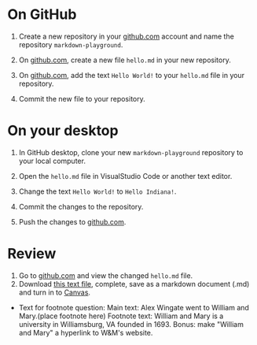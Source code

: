 
# On GitHub

1. Create a new repository in your [github.com](https://github.com) account and name the repository `markdown-playground`.

2. On [github.com](https://github.com), create a new file `hello.md` in your new repository.

3. On [github.com](https://github.com), add the text `Hello World!` to your `hello.md` file in your repository.

4. Commit the new file to your repository.

# On your desktop

1. In GitHub desktop, clone your new `markdown-playground` repository to your local computer.

2. Open the `hello.md` file in VisualStudio Code or another text editor.

3. Change the text `Hello World!` to `Hello Indiana!`.

4. Commit the changes to the repository.

5. Push the changes to [github.com](https://github.com).


# Review

1. Go to [github.com](https://github.com) and view the changed `hello.md` file.
2. Download [this text file](getting-started-with-git-lab.txt), complete, save as a markdown document (.md) and turn in to [Canvas](https://iu.instructure.com/courses/2169110/assignments/15430059).
- Text for footnote question:
Main text: Alex Wingate went to William and Mary.(place footnote here)
Footnote text: William and Mary is a university in Williamsburg, VA founded in 1693.
Bonus: make "William and Mary" a hyperlink to W&M's website. 
